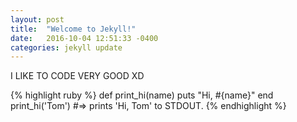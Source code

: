 ```yaml
---
layout: post
title:  "Welcome to Jekyll!"
date:   2016-10-04 12:51:33 -0400
categories: jekyll update
---
```

I LIKE TO CODE VERY GOOD XD

{% highlight ruby %}
def print_hi(name)
  puts "Hi, #{name}"
end
print_hi('Tom')
#=> prints 'Hi, Tom' to STDOUT.
{% endhighlight %}


